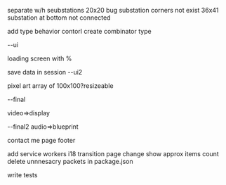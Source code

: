 
separate w/h seubstations
20x20 bug substation corners not exist
36x41 substation at bottom not connected

add type behavior contorl
create combinator type

--ui

loading screen with %



save data in session 
--ui2

pixel art
array of 100x100?resizeable

--final

 video=>display

--final2 
audio=>blueprint



contact me page footer 



add service workers
i18
transition page change
show approx items count
delete unnnesacry packets in package.json




write tests